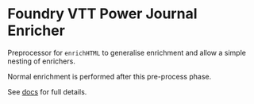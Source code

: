 # Foundry VTT Power Journal Enricher

Preprocessor for `enrichHTML` to generalise enrichment and allow a simple nesting of enrichers.

Normal enrichment is performed after this pre-process phase.

See [docs](https://ulenarofmondarth.github.io/power-journal-preprocess/) for full details.
